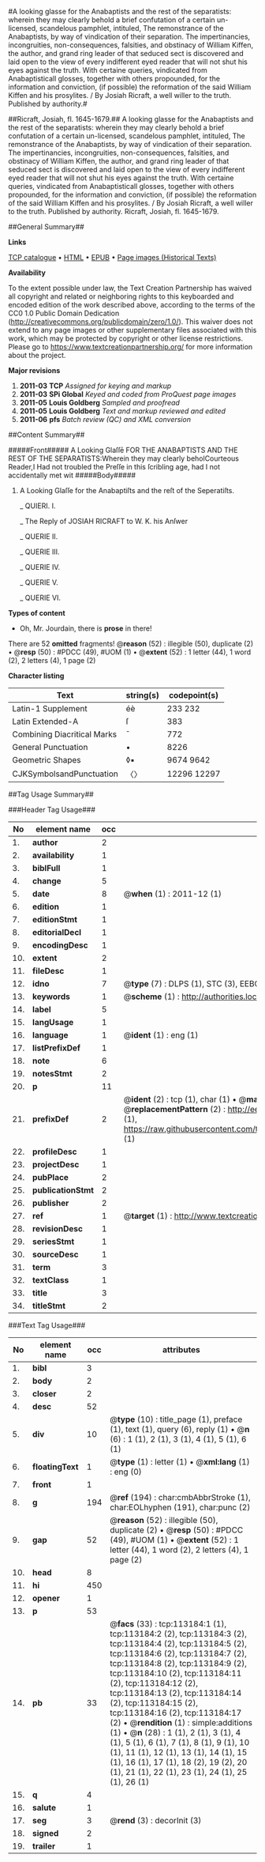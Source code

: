 #A looking glasse for the Anabaptists and the rest of the separatists: wherein they may clearly behold a brief confutation of a certain un-licensed, scandelous pamphlet, intituled, The remonstrance of the Anabaptists, by way of vindication of their separation. The impertinancies, incongruities, non-consequences, falsities, and obstinacy of William Kiffen, the author, and grand ring leader of that seduced sect is discovered and laid open to the view of every indifferent eyed reader that will not shut his eyes against the truth. With certaine queries, vindicated from Anabaptisticall glosses, together with others propounded, for the information and conviction, (if possible) the reformation of the said William Kiffen and his prosylites. / By Josiah Ricraft, a well willer to the truth. Published by authority.#

##Ricraft, Josiah, fl. 1645-1679.##
A looking glasse for the Anabaptists and the rest of the separatists: wherein they may clearly behold a brief confutation of a certain un-licensed, scandelous pamphlet, intituled, The remonstrance of the Anabaptists, by way of vindication of their separation. The impertinancies, incongruities, non-consequences, falsities, and obstinacy of William Kiffen, the author, and grand ring leader of that seduced sect is discovered and laid open to the view of every indifferent eyed reader that will not shut his eyes against the truth. With certaine queries, vindicated from Anabaptisticall glosses, together with others propounded, for the information and conviction, (if possible) the reformation of the said William Kiffen and his prosylites. / By Josiah Ricraft, a well willer to the truth. Published by authority.
Ricraft, Josiah, fl. 1645-1679.

##General Summary##

**Links**

[TCP catalogue](http://www.ota.ox.ac.uk/tcp/)  • 
[HTML](http://tei.it.ox.ac.uk/tcp/Texts-HTML/free/A91/A91809.html)  • 
[EPUB](http://tei.it.ox.ac.uk/tcp/Texts-EPUB/free/A91/A91809.epub) • 
[Page images (Historical Texts)](https://historicaltexts.jisc.ac.uk/eebo-99861056e)

**Availability**

To the extent possible under law, the Text Creation Partnership has waived all copyright and related or neighboring rights to this keyboarded and encoded edition of the work described above, according to the terms of the CC0 1.0 Public Domain Dedication (http://creativecommons.org/publicdomain/zero/1.0/). This waiver does not extend to any page images or other supplementary files associated with this work, which may be protected by copyright or other license restrictions. Please go to https://www.textcreationpartnership.org/ for more information about the project.

**Major revisions**

1. __2011-03__ __TCP__ *Assigned for keying and markup*
1. __2011-03__ __SPi Global__ *Keyed and coded from ProQuest page images*
1. __2011-05__ __Louis Goldberg__ *Sampled and proofread*
1. __2011-05__ __Louis Goldberg__ *Text and markup reviewed and edited*
1. __2011-06__ __pfs__ *Batch review (QC) and XML conversion*

##Content Summary##

#####Front#####
A Looking Glaſſē FOR THE ANABAPTISTS AND THE REST OF THE SEPARATISTS:Wherein they may clearly beholCourteous Reader,I Had not troubled the Preſſe in this ſcribling age, had I not accidentally met wit
#####Body#####

1. A Looking Glaſſe for the Anabaptiſts and the reſt of the Seperatiſts.

    _ QUIERI. I.

    _ The Reply of JOSIAH RICRAFT to W. K. his Anſwer

    _ QUERIE II.

    _ QUERIE III.

    _ QUERIE IV.

    _ QUERIE V.

    _ QUERIE VI.

**Types of content**

  * Oh, Mr. Jourdain, there is **prose** in there!

There are 52 **omitted** fragments! 
 @__reason__ (52) : illegible (50), duplicate (2)  •  @__resp__ (50) : #PDCC (49), #UOM (1)  •  @__extent__ (52) : 1 letter (44), 1 word (2), 2 letters (4), 1 page (2)

**Character listing**


|Text|string(s)|codepoint(s)|
|---|---|---|
|Latin-1 Supplement|éè|233 232|
|Latin Extended-A|ſ|383|
|Combining             Diacritical Marks|̄|772|
|General Punctuation|•|8226|
|Geometric Shapes|◊▪|9674 9642|
|CJKSymbolsandPunctuation|〈〉|12296 12297|

##Tag Usage Summary##

###Header Tag Usage###

|No|element name|occ|attributes|
|---|---|---|---|
|1.|__author__|2||
|2.|__availability__|1||
|3.|__biblFull__|1||
|4.|__change__|5||
|5.|__date__|8| @__when__ (1) : 2011-12 (1)|
|6.|__edition__|1||
|7.|__editionStmt__|1||
|8.|__editorialDecl__|1||
|9.|__encodingDesc__|1||
|10.|__extent__|2||
|11.|__fileDesc__|1||
|12.|__idno__|7| @__type__ (7) : DLPS (1), STC (3), EEBO-CITATION (1), PROQUEST (1), VID (1)|
|13.|__keywords__|1| @__scheme__ (1) : http://authorities.loc.gov/ (1)|
|14.|__label__|5||
|15.|__langUsage__|1||
|16.|__language__|1| @__ident__ (1) : eng (1)|
|17.|__listPrefixDef__|1||
|18.|__note__|6||
|19.|__notesStmt__|2||
|20.|__p__|11||
|21.|__prefixDef__|2| @__ident__ (2) : tcp (1), char (1)  •  @__matchPattern__ (2) : ([0-9\-]+):([0-9IVX]+) (1), (.+) (1)  •  @__replacementPattern__ (2) : http://eebo.chadwyck.com/downloadtiff?vid=$1&page=$2 (1), https://raw.githubusercontent.com/textcreationpartnership/Texts/master/tcpchars.xml#$1 (1)|
|22.|__profileDesc__|1||
|23.|__projectDesc__|1||
|24.|__pubPlace__|2||
|25.|__publicationStmt__|2||
|26.|__publisher__|2||
|27.|__ref__|1| @__target__ (1) : http://www.textcreationpartnership.org/docs/. (1)|
|28.|__revisionDesc__|1||
|29.|__seriesStmt__|1||
|30.|__sourceDesc__|1||
|31.|__term__|3||
|32.|__textClass__|1||
|33.|__title__|3||
|34.|__titleStmt__|2||


###Text Tag Usage###

|No|element name|occ|attributes|
|---|---|---|---|
|1.|__bibl__|3||
|2.|__body__|2||
|3.|__closer__|2||
|4.|__desc__|52||
|5.|__div__|10| @__type__ (10) : title_page (1), preface (1), text (1), query (6), reply (1)  •  @__n__ (6) : 1 (1), 2 (1), 3 (1), 4 (1), 5 (1), 6 (1)|
|6.|__floatingText__|1| @__type__ (1) : letter (1)  •  @__xml:lang__ (1) : eng (0)|
|7.|__front__|1||
|8.|__g__|194| @__ref__ (194) : char:cmbAbbrStroke (1), char:EOLhyphen (191), char:punc (2)|
|9.|__gap__|52| @__reason__ (52) : illegible (50), duplicate (2)  •  @__resp__ (50) : #PDCC (49), #UOM (1)  •  @__extent__ (52) : 1 letter (44), 1 word (2), 2 letters (4), 1 page (2)|
|10.|__head__|8||
|11.|__hi__|450||
|12.|__opener__|1||
|13.|__p__|53||
|14.|__pb__|33| @__facs__ (33) : tcp:113184:1 (1), tcp:113184:2 (2), tcp:113184:3 (2), tcp:113184:4 (2), tcp:113184:5 (2), tcp:113184:6 (2), tcp:113184:7 (2), tcp:113184:8 (2), tcp:113184:9 (2), tcp:113184:10 (2), tcp:113184:11 (2), tcp:113184:12 (2), tcp:113184:13 (2), tcp:113184:14 (2), tcp:113184:15 (2), tcp:113184:16 (2), tcp:113184:17 (2)  •  @__rendition__ (1) : simple:additions (1)  •  @__n__ (28) : 1 (1), 2 (1), 3 (1), 4 (1), 5 (1), 6 (1), 7 (1), 8 (1), 9 (1), 10 (1), 11 (1), 12 (1), 13 (1), 14 (1), 15 (1), 16 (1), 17 (1), 18 (2), 19 (2), 20 (1), 21 (1), 22 (1), 23 (1), 24 (1), 25 (1), 26 (1)|
|15.|__q__|4||
|16.|__salute__|1||
|17.|__seg__|3| @__rend__ (3) : decorInit (3)|
|18.|__signed__|2||
|19.|__trailer__|1||
